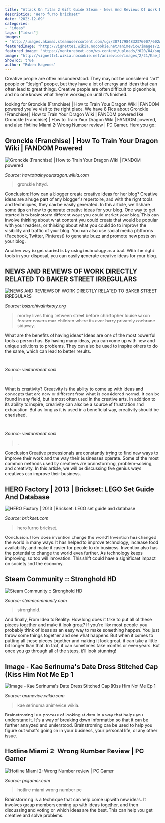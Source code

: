 ```yaml
---
title: "Attack On Titan 2 Gift Guide Steam - News And Reviews Of Work Directly Related To Baker Street Irregulars"
description: "Hero furno brickset"
date: "2022-12-09"
categories:
- "ideas"
tags: ["ideas"]
images:
- "http://images.akamai.steamusercontent.com/ugc/30717984832876007/602AF25BE455B17FC91E7CBA94D42C3354F4B5CC/?interpolation=lanczos-none&amp;output-format=jpeg&amp;output-quality=95&amp;fit=inside|1024:*"
featuredImage: "http://vignette1.wikia.nocookie.net/animevice/images/2/21/Kae_Serinuma%27s_Date_Dress_Stitched_Cap_%28Kiss_Him_Not_Me_Ep_1%29.png/revision/latest?cb=20161019074505"
featured_image: "https://venturebeat.com/wp-content/uploads/2020/04/superplus-Hills_of_Steel_2_GamePlay.jpg?w=800"
image: "http://vignette1.wikia.nocookie.net/animevice/images/2/21/Kae_Serinuma%27s_Date_Dress_Stitched_Cap_%28Kiss_Him_Not_Me_Ep_1%29.png/revision/latest?cb=20161019074505"
ShowToc: true
author: "Ruben Hagenes"
---
```



Creative people are often misunderstood. They may not be considered “art” people or “design” people, but they have a lot of energy and ideas that can often lead to great things. Creative people are often difficult to pigeonhole, and no one knows what they’re working on until it’s finished.

	

		
looking for Gronckle (Franchise) | How to Train Your Dragon Wiki | FANDOM powered you've visit to the right place. We have 8 Pics about Gronckle (Franchise) | How to Train Your Dragon Wiki | FANDOM powered like Gronckle (Franchise) | How to Train Your Dragon Wiki | FANDOM powered,  and also Hotline Miami 2: Wrong Number review | PC Gamer. Here you go:
		
    
## Gronckle (Franchise) | How To Train Your Dragon Wiki | FANDOM Powered

<img loading=lazy src="https://vignette.wikia.nocookie.net/howtotrainyourdragon/images/b/b8/HTTYD_Gronckle.png/revision/latest?cb=20171031142609" onerror="this.onerror=null;this.src='https://tse1.mm.bing.net/th?id=OIP.3t0jUzFdhUmi5QPT1TTAsgHaH4&amp;pid=15.1';" alt="Gronckle (Franchise) | How to Train Your Dragon Wiki | FANDOM powered">

_Source: howtotrainyourdragon.wikia.com_

>gronckle httyd. 

	

Conclusion: How can a blogger create creative ideas for her blog?
Creative ideas are a huge part of any blogger's repertoire, and with the right tools and techniques, they can be easily generated. In this article, we'll share some tips on how to generate creative ideas for your blog.
One way to get started is to brainstorm different ways you could market your blog. This can involve thinking about what content you could create that would be popular with your readers, or thinking about what you could do to improve the visibility and traffic of your blog. You can also use social media platforms (Facebook, Twitter, Pinterest) to generate buzz and promote new posts on your blog.

Another way to get started is by using technology as a tool. With the right tools in your disposal, you can easily generate creative ideas for your blog.

    
## NEWS AND REVIEWS OF WORK DIRECTLY RELATED TO BAKER STREET IRREGULARS

<img loading=lazy src="http://www.bsiarchivalhistory.org/BSI_Archival_History/Reviews_dept_files/droppedImage.jpg" onerror="this.onerror=null;this.src='https://tse3.mm.bing.net/th?id=OIP.H96l4jnozoShxOHCL-bHnQAAAA&amp;pid=15.1';" alt="NEWS AND REVIEWS OF WORK DIRECTLY RELATED TO BAKER STREET IRREGULARS">

_Source: bsiarchivalhistory.org_

>morley lives thing between street before christopher louise saxon forever covers man children where its ever barry privately cochrane sidaway. 

	

What are the benefits of having ideas?
Ideas are one of the most powerful tools a person has. By having many ideas, you can come up with new and unique solutions to problems. They can also be used to inspire others to do the same, which can lead to better results.

    
## 

<img loading=lazy src="https://venturebeat.com/wp-content/uploads/2017/12/venturebeattweet.jpg?w=800" onerror="this.onerror=null;this.src='https://tse1.mm.bing.net/th?id=OIP.oPG9akIFlOLxYQ13kp2vvwHaFj&amp;pid=15.1';" alt="">

_Source: venturebeat.com_

>. 

	

What is creativity?
Creativity is the ability to come up with ideas and concepts that are new or different from what is considered normal. It can be found in any field, but is most often used in the creative arts. In addition to its ability to inspire, creativity can also be a source of frustration and exhaustion. But as long as it is used in a beneficial way, creativity should be cherished.

    
## 

<img loading=lazy src="https://venturebeat.com/wp-content/uploads/2020/04/superplus-Hills_of_Steel_2_GamePlay.jpg?w=800" onerror="this.onerror=null;this.src='https://tse1.mm.bing.net/th?id=OIP.CIn9d4yIJMVcFRsH4AdGBgHaDt&amp;pid=15.1';" alt="">

_Source: venturebeat.com_

>. 

	

Conclusion
Creative professionals are constantly trying to find new ways to improve their work and the way their businesses operate. Some of the most common methods used by creatives are brainstorming, problem-solving, and creativity. In this article, we will be discussing five genius ways creatives can improve their business.

    
## HERO Factory | 2013 | Brickset: LEGO Set Guide And Database

<img loading=lazy src="https://images.brickset.com/sets/large/44000-1.jpg?201210110439" onerror="this.onerror=null;this.src='https://tse1.mm.bing.net/th?id=OIP.B-NKGyrltl8hrKX_zitv7gHaIi&amp;pid=15.1';" alt="HERO Factory | 2013 | Brickset: LEGO set guide and database">

_Source: brickset.com_

>hero furno brickset. 

	

Conclusion: How does invention change the world?
Invention has changed the world in many ways. It has helped to improve technology, increase food availability, and make it easier for people to do business. Invention also has the potential to change the world even further. As technology keeps improving, so too will innovation. This shift could have a significant impact on society and the economy.

    
## Steam Community :: Stronghold HD

<img loading=lazy src="http://images.akamai.steamusercontent.com/ugc/30717984832876007/602AF25BE455B17FC91E7CBA94D42C3354F4B5CC/?interpolation=lanczos-none&amp;output-format=jpeg&amp;output-quality=95&amp;fit=inside|1024:*" onerror="this.onerror=null;this.src='https://tse2.mm.bing.net/th?id=OIP.TXxX_e783EBgT0h_QZyE_gHaEo&amp;pid=15.1';" alt="Steam Community :: Stronghold HD">

_Source: steamcommunity.com_

>stronghold. 

	

And finally, From Idea to Reality: How long does it take to put all of these pieces together and make it look great?
If you're like most people, you probably think of ideas as an easy way to make something happen. You just throw some things together and see what happens. But when it comes to putting all these pieces together and making it look great, it can take a little bit longer than that. In fact, it can sometimes take months or even years. But once you go through all of the steps, it'll look stunning!

    
## Image - Kae Serinuma&#039;s Date Dress Stitched Cap (Kiss Him Not Me Ep 1

<img loading=lazy src="http://vignette1.wikia.nocookie.net/animevice/images/2/21/Kae_Serinuma%27s_Date_Dress_Stitched_Cap_%28Kiss_Him_Not_Me_Ep_1%29.png/revision/latest?cb=20161019074505" onerror="this.onerror=null;this.src='https://tse4.mm.bing.net/th?id=OIP.tUfg4RPsvaocDhCd4LAxhQHaLH&amp;pid=15.1';" alt="Image - Kae Serinuma&#039;s Date Dress Stitched Cap (Kiss Him Not Me Ep 1">

_Source: animevice.wikia.com_

>kae serinuma animevice wikia. 

	

Brainstroming is a process of looking at data in a way that helps you understand it. It's a way of breaking down information so that it can be further analyzed and understood. Brainstroming can be used to help you figure out what's going on in your business, your personal life, or any other issue.

    
## Hotline Miami 2: Wrong Number Review | PC Gamer

<img loading=lazy src="http://cdn.mos.cms.futurecdn.net/2e63efbb22da9065c0074c9d351ffff7-1200-80.jpg" onerror="this.onerror=null;this.src='https://tse2.mm.bing.net/th?id=OIP.X6045v1UjO8f2g6WTeW5CQHaEo&amp;pid=15.1';" alt="Hotline Miami 2: Wrong Number review | PC Gamer">

_Source: pcgamer.com_

>hotline miami wrong number pc. 

	

Brainstorming is a technique that can help come up with new ideas. It involves group members coming up with ideas together, and then discussing and voting on which ideas are the best. This can help you get creative and solve problems.

